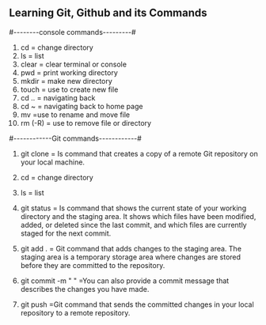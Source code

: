 ## Learning Git, Github and its Commands

#--------console commands---------#
1. cd = change directory
2. ls = list
3. clear = clear terminal or console
4. pwd = print working directory
5. mkdir = make new directory
6. touch = use to create new file
7. cd .. = navigating back
8. cd ~  = navigating back to home page
9. mv =use to rename and move file
10. rm  (-R) = use to remove file or directory


#------------Git commands------------#
1. git clone = Is command that creates a copy of a remote Git repository on your local machine. 
2. cd  = change directory
3. ls = list

4. git status = Is command that shows the current state of your working directory and the staging area. It shows which files have been modified, added, or deleted since the last commit, and which files are currently staged for the next commit.

5. git add . =  Git command that adds changes to the staging area. The staging area is a temporary storage area where changes are stored before they are committed to the repository.

6. git commit -m " " =You can also provide a commit message that describes the changes you have made.

7. git push =Git command that sends the committed changes in your local repository to a remote repository.
